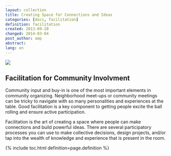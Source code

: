 ```yaml
---
layout: collection
title: Creating Space for Connections and Ideas
categories: [docs, facilitation]
definition: facilitation
created: 2013-09-20
changed: 2014-03-04
post_author: amp
abstract: 
lang: en
---
```


<img src="{{site.baseurl}}/files/ct-intro-photo.jpg">

## Facilitation for Community Involvment

Community input and buy-in is one of the most important elements in community organizing. Neighborhood meet-ups or community meetings can be tricky to navigate with so many personalities and experiences at the table. Good facilitation is a key component to getting people excite the ball rolling and ensure active participation.


Facilitation is the art of creating a space where people can make connections and build powerful ideas. There are several participatory processes you can use to make collective decisions, design projects, and/or tap into the wealth of knowledge and experience that is present in the room.

{% include toc.html definition=page.definition %}

